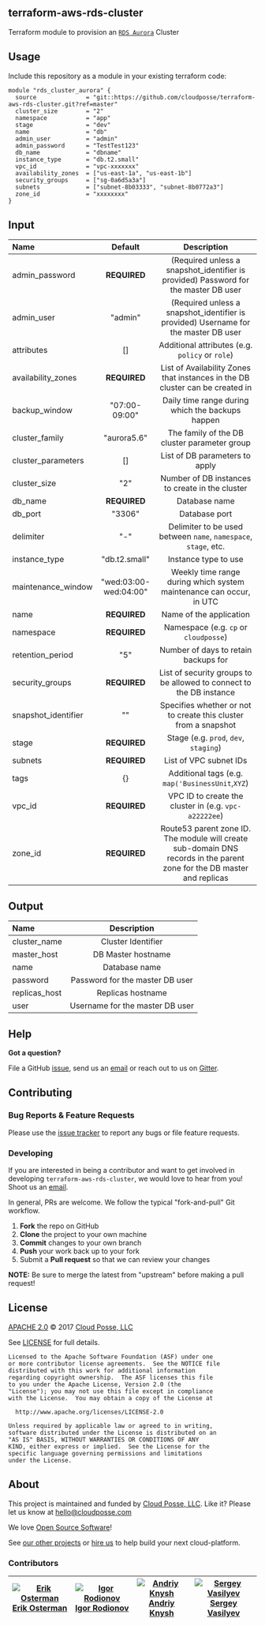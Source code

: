 ## terraform-aws-rds-cluster
<!---
  --- This file was automatically generated by the `build-harness`
  --- Make changes instead to `.README.md` and rebuild.
  --->

Terraform module to provision an [`RDS Aurora`](https://aws.amazon.com/rds/aurora) Cluster

## Usage

Include this repository as a module in your existing terraform code:

```hcl
module "rds_cluster_aurora" {
  source              = "git::https://github.com/cloudposse/terraform-aws-rds-cluster.git?ref=master"
  cluster_size        = "2"
  namespace           = "app"
  stage               = "dev"
  name                = "db"
  admin_user          = "admin"
  admin_password      = "TestTest123"
  db_name             = "dbname"
  instance_type       = "db.t2.small"
  vpc_id              = "vpc-xxxxxxx"
  availability_zones  = ["us-east-1a", "us-east-1b"]
  security_groups     = ["sg-0a6d5a3a"]
  subnets             = ["subnet-8b03333", "subnet-8b0772a3"]
  zone_id             = "xxxxxxxx"
}
```

## Input

<!--------------------------------REQUIRE POSTPROCESSING-------------------------------->
|  Name |  Default  |  Description  |
|:------|:---------:|:--------------:|
| admin_password |__REQUIRED__ |(Required unless a snapshot_identifier is provided) Password for the master DB user|
| admin_user |"admin" |(Required unless a snapshot_identifier is provided) Username for the master DB user|
| attributes |[] |Additional attributes (e.g. `policy` or `role`)|
| availability_zones |__REQUIRED__ |List of Availability Zones that instances in the DB cluster can be created in|
| backup_window |"07:00-09:00" |Daily time range during which the backups happen|
| cluster_family |"aurora5.6" |The family of the DB cluster parameter group|
| cluster_parameters |[] |List of DB parameters to apply|
| cluster_size |"2" |Number of DB instances to create in the cluster|
| db_name |__REQUIRED__ |Database name|
| db_port |"3306" |Database port|
| delimiter |"-" |Delimiter to be used between `name`, `namespace`, `stage`, etc.|
| instance_type |"db.t2.small" |Instance type to use|
| maintenance_window |"wed:03:00-wed:04:00" |Weekly time range during which system maintenance can occur, in UTC|
| name |__REQUIRED__ |Name of the application|
| namespace |__REQUIRED__ |Namespace (e.g. `cp` or `cloudposse`)|
| retention_period |"5" |Number of days to retain backups for|
| security_groups |__REQUIRED__ |List of security groups to be allowed to connect to the DB instance|
| snapshot_identifier |"" |Specifies whether or not to create this cluster from a snapshot|
| stage |__REQUIRED__ |Stage (e.g. `prod`, `dev`, `staging`)|
| subnets |__REQUIRED__ |List of VPC subnet IDs|
| tags |{} |Additional tags (e.g. `map('BusinessUnit`,`XYZ`)|
| vpc_id |__REQUIRED__ |VPC ID to create the cluster in (e.g. `vpc-a22222ee`)|
| zone_id |__REQUIRED__ |Route53 parent zone ID. The module will create sub-domain DNS records in the parent zone for the DB master and replicas|

## Output

<!--------------------------------REQUIRE POSTPROCESSING-------------------------------->
|  Name | Description  |
|:------|:------------:|
| cluster_name | Cluster Identifier  |
| master_host | DB Master hostname  |
| name | Database name  |
| password | Password for the master DB user  |
| replicas_host | Replicas hostname  |
| user | Username for the master DB user  |

## Help

**Got a question?**

File a GitHub [issue](https://github.com/cloudposse/terraform-aws-rds-cluster/issues), send us an [email](mailto:hello@cloudposse.com) or reach out to us on [Gitter](https://gitter.im/cloudposse/).

## Contributing

### Bug Reports & Feature Requests

Please use the [issue tracker](https://github.com/cloudposse/terraform-aws-rds-cluster/issues) to report any bugs or file feature requests.

### Developing

If you are interested in being a contributor and want to get involved in developing `terraform-aws-rds-cluster`, we would love to hear from you! Shoot us an [email](mailto:hello@cloudposse.com).

In general, PRs are welcome. We follow the typical "fork-and-pull" Git workflow.

 1. **Fork** the repo on GitHub
 2. **Clone** the project to your own machine
 3. **Commit** changes to your own branch
 4. **Push** your work back up to your fork
 5. Submit a **Pull request** so that we can review your changes

**NOTE:** Be sure to merge the latest from "upstream" before making a pull request!

## License

[APACHE 2.0](LICENSE) © 2017 [Cloud Posse, LLC](https://cloudposse.com)

See [LICENSE](LICENSE) for full details.

    Licensed to the Apache Software Foundation (ASF) under one
    or more contributor license agreements.  See the NOTICE file
    distributed with this work for additional information
    regarding copyright ownership.  The ASF licenses this file
    to you under the Apache License, Version 2.0 (the
    "License"); you may not use this file except in compliance
    with the License.  You may obtain a copy of the License at

      http://www.apache.org/licenses/LICENSE-2.0

    Unless required by applicable law or agreed to in writing,
    software distributed under the License is distributed on an
    "AS IS" BASIS, WITHOUT WARRANTIES OR CONDITIONS OF ANY
    KIND, either express or implied.  See the License for the
    specific language governing permissions and limitations
    under the License.

## About

This project is maintained and funded by [Cloud Posse, LLC][website]. Like it? Please let us know at <hello@cloudposse.com>

We love [Open Source Software](https://github.com/cloudposse/)!

See [our other projects][community]
or [hire us][hire] to help build your next cloud-platform.

  [website]: http://cloudposse.com/
  [community]: https://github.com/cloudposse/
  [hire]: http://cloudposse.com/contact/

### Contributors

|[![Erik Osterman][erik_img]][erik_web]<br/>[Erik Osterman][erik_web] |[![Igor Rodionov][igor_img]][igor_web]<br/>[Igor Rodionov][igor_img] |[![Andriy Knysh][andriy_img]][andriy_web]<br/>[Andriy Knysh][andriy_web] |[![Sergey Vasilyev][sergey_img]][sergey_web]<br/>[Sergey Vasilyev][sergey_web] |
|---|---|---|---|

[andriy_img]: https://avatars0.githubusercontent.com/u/7356997?v=4&u=ed9ce1c9151d552d985bdf5546772e14ef7ab617&s=144
[andriy_web]: https://github.com/aknysh/

[erik_img]: http://s.gravatar.com/avatar/88c480d4f73b813904e00a5695a454cb?s=144
[erik_web]: https://github.com/osterman/

[igor_img]: http://s.gravatar.com/avatar/bc70834d32ed4517568a1feb0b9be7e2?s=144
[igor_web]: https://github.com/goruha/

[konstantin_img]: https://avatars1.githubusercontent.com/u/11299538?v=4&u=ed9ce1c9151d552d985bdf5546772e14ef7ab617&s=144
[konstantin_web]: https://github.com/comeanother/

[sergey_img]: https://avatars1.githubusercontent.com/u/1134449?v=4&u=ed9ce1c9151d552d985bdf5546772e14ef7ab617&s=144
[sergey_web]: https://github.com/s2504s/

[valeriy_img]: https://avatars1.githubusercontent.com/u/10601658?v=4&u=ed9ce1c9151d552d985bdf5546772e14ef7ab617&s=144
[valeriy_web]: https://github.com/drama17/

[vladimir_img]: https://avatars1.githubusercontent.com/u/26582191?v=4&u=ed9ce1c9151d552d985bdf5546772e14ef7ab617&s=144
[vladimir_web]: https://github.com/SweetOps/
